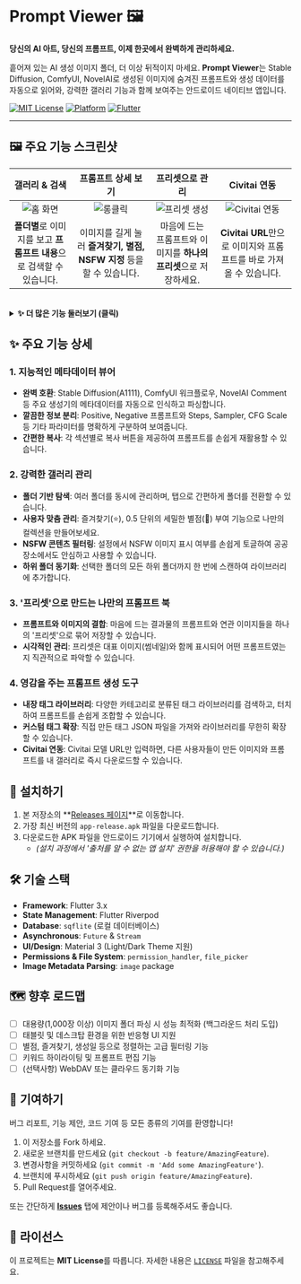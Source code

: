 # Prompt Viewer 🖼️

**당신의 AI 아트, 당신의 프롬프트, 이제 한곳에서 완벽하게 관리하세요.**

흩어져 있는 AI 생성 이미지 폴더, 더 이상 뒤적이지 마세요. **Prompt Viewer**는 Stable Diffusion, ComfyUI, NovelAI로 생성된 이미지에 숨겨진 프롬프트와 생성 데이터를 자동으로 읽어와, 강력한 갤러리 기능과 함께 보여주는 안드로이드 네이티브 앱입니다.

[![MIT License](https://img.shields.io/badge/License-MIT-blue.svg)](LICENSE)
[![Platform](https://img.shields.io/badge/Platform-Android-green.svg)](#)
[![Flutter](https://img.shields.io/badge/Made%20with-Flutter-blue.svg)](https://flutter.dev)

---


## 🖼️ 주요 기능 스크린샷

| 갤러리 & 검색 | 프롬프트 상세 보기 | 프리셋으로 관리 | Civitai 연동 |
| :---: | :---: | :---: | :---: |
| ![홈 화면](https://github.com/user-attachments/assets/45c3bc7d-a459-4483-948f-180b600dee5a) | ![롱클릭](https://github.com/user-attachments/assets/1a792ebe-abcd-432e-a441-856e14da9549) | ![프리셋 생성](https://github.com/user-attachments/assets/051667f8-5674-4204-b97c-24f64c01c901) | ![Civitai 연동](https://github.com/user-attachments/assets/54f2bcd4-4055-4b9b-ab09-c6e825d36f03) |
| **폴더별**로 이미지를 보고 **프롬프트 내용**으로 검색할 수 있습니다. | 이미지를 길게 눌러 **즐겨찾기, 별점, NSFW 지정** 등을 할 수 있습니다. | 마음에 드는 프롬프트와 이미지를 **하나의 프리셋**으로 저장하세요. | **Civitai URL**만으로 이미지와 프롬프트를 바로 가져올 수 있습니다. |

<br>

<details>
<summary><strong>✨ 더 많은 기능 둘러보기 (클릭)</strong></summary>
<br>
<table>
  <tr>
    <td align="center"><strong>프롬프트 생성</strong></td>
    <td align="center"><strong>마이페이지</strong></td>
    <td align="center"><strong>상세 설정</strong></td>
    <td align="center"><strong>태그 라이브러리</strong></td>
  </tr>
  <tr>
    <td align="center"><img src="https://github.com/user-attachments/assets/20ef7a5c-04a3-489c-b502-9a0bf9837dc7" width="200"></td>
    <td align="center"><img src="https://github.com/user-attachments/assets/51591bf8-a47c-4540-95e0-5f4ef2c63f04" width="200"></td>
    <td align="center"><img src="https://github.com/user-attachments/assets/8312cb25-7679-4c48-be8d-34b27cde2157" width="200"></td>
    <td align="center"><img src="https://github.com/user-attachments/assets/023e4a91-6ce5-4805-b7ca-0da4b3fbb796" width="200"></td>
  </tr>
</table>
</details>

## ✨ 주요 기능 상세

### 1. 지능적인 메타데이터 뷰어
- **완벽 호환**: Stable Diffusion(A1111), ComfyUI 워크플로우, NovelAI Comment 등 주요 생성기의 메타데이터를 자동으로 인식하고 파싱합니다.
- **깔끔한 정보 분리**: Positive, Negative 프롬프트와 Steps, Sampler, CFG Scale 등 기타 파라미터를 명확하게 구분하여 보여줍니다.
- **간편한 복사**: 각 섹션별로 복사 버튼을 제공하여 프롬프트를 손쉽게 재활용할 수 있습니다.

### 2. 강력한 갤러리 관리
- **폴더 기반 탐색**: 여러 폴더를 동시에 관리하며, 탭으로 간편하게 폴더를 전환할 수 있습니다.
- **사용자 맞춤 관리**: 즐겨찾기(⭐), 0.5 단위의 세밀한 별점(🌟) 부여 기능으로 나만의 컬렉션을 만들어보세요.
- **NSFW 콘텐츠 필터링**: 설정에서 NSFW 이미지 표시 여부를 손쉽게 토글하여 공공장소에서도 안심하고 사용할 수 있습니다.
- **하위 폴더 동기화**: 선택한 폴더의 모든 하위 폴더까지 한 번에 스캔하여 라이브러리에 추가합니다.

### 3. '프리셋'으로 만드는 나만의 프롬프트 북
- **프롬프트와 이미지의 결합**: 마음에 드는 결과물의 프롬프트와 연관 이미지들을 하나의 '프리셋'으로 묶어 저장할 수 있습니다.
- **시각적인 관리**: 프리셋은 대표 이미지(썸네일)와 함께 표시되어 어떤 프롬프트였는지 직관적으로 파악할 수 있습니다.

### 4. 영감을 주는 프롬프트 생성 도구
- **내장 태그 라이브러리**: 다양한 카테고리로 분류된 태그 라이브러리를 검색하고, 터치하여 프롬프트를 손쉽게 조합할 수 있습니다.
- **커스텀 태그 확장**: 직접 만든 태그 JSON 파일을 가져와 라이브러리를 무한히 확장할 수 있습니다.
- **Civitai 연동**: Civitai 모델 URL만 입력하면, 다른 사용자들이 만든 이미지와 프롬프트를 내 갤러리로 즉시 다운로드할 수 있습니다.

## 🚀 설치하기

1.  본 저장소의 **[Releases 페이지](https://github.com/squirrel765/Prompt_Viewer/releases)**로 이동합니다.
2.  가장 최신 버전의 `app-release.apk` 파일을 다운로드합니다.
3.  다운로드한 APK 파일을 안드로이드 기기에서 실행하여 설치합니다.
    - _(설치 과정에서 '출처를 알 수 없는 앱 설치' 권한을 허용해야 할 수 있습니다.)_

## 🛠️ 기술 스택

-   **Framework**: Flutter 3.x
-   **State Management**: Flutter Riverpod
-   **Database**: `sqflite` (로컬 데이터베이스)
-   **Asynchronous**: `Future` & `Stream`
-   **UI/Design**: Material 3 (Light/Dark Theme 지원)
-   **Permissions & File System**: `permission_handler`, `file_picker`
-   **Image Metadata Parsing**: `image` package

## 🗺️ 향후 로드맵

-   [ ] 대용량(1,000장 이상) 이미지 폴더 파싱 시 성능 최적화 (백그라운드 처리 도입)
-   [ ] 태블릿 및 데스크탑 환경을 위한 반응형 UI 지원
-   [ ] 별점, 즐겨찾기, 생성일 등으로 정렬하는 고급 필터링 기능
-   [ ] 키워드 하이라이팅 및 프롬프트 편집 기능
-   [ ] (선택사항) WebDAV 또는 클라우드 동기화 기능

## 🤝 기여하기

버그 리포트, 기능 제안, 코드 기여 등 모든 종류의 기여를 환영합니다!
1.  이 저장소를 Fork 하세요.
2.  새로운 브랜치를 만드세요 (`git checkout -b feature/AmazingFeature`).
3.  변경사항을 커밋하세요 (`git commit -m 'Add some AmazingFeature'`).
4.  브랜치에 푸시하세요 (`git push origin feature/AmazingFeature`).
5.  Pull Request를 열어주세요.

또는 간단하게 **[Issues](https://github.com/squirrel765/Prompt_Viewer/issues)** 탭에 제안이나 버그를 등록해주셔도 좋습니다.

## 📄 라이선스

이 프로젝트는 **MIT License**를 따릅니다. 자세한 내용은 [`LICENSE`](LICENSE) 파일을 참고해주세요.